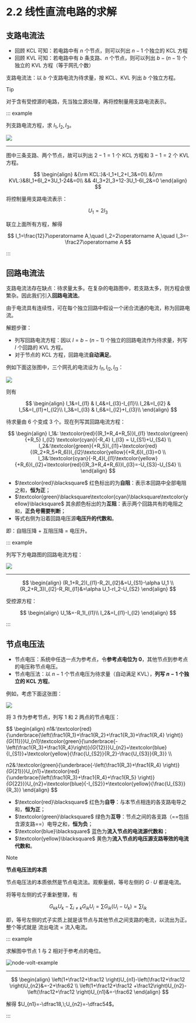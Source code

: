# 2.2 线性直流电路的求解

## 支路电流法

- 回顾 KCL 可知：若电路中有 $n$ 个节点，则可以列出 $n-1$ 个独立的 KCL 方程
- 回顾 KVL 可知：若电路中有 $b$ 条支路、$n$ 个节点，则可以列出 $b-(n-1)$ 个独立的 KVL 方程（等于网孔个数）

支路电流法：以 $b$ 个支路电流为待求量，按 KCL、KVL 列出 $b$ 个独立方程。

> [!tip]
>
> 对于含有受控源的电路，先当独立源处理，再将控制量用支路电流表示。

::: example

列支路电流方程，求 $I_1,I_2,I_3$。

![](./images/branch-cur-exp-1.svg)

---

图中三条支路、两个节点，故可以列出 $2-1=1$ 个 KCL 方程和 $3-1=2$ 个 KVL 方程。

$$
\begin{align}
&{\rm KCL:}&-I_1+I_2+I_3&=0\\
&{\rm KVL:}&8I_1+6I_2+3U_1-24&=0\\
&& 4I_3+2I_3+12-3U_1-6I_2&=0
\end{align}
$$

将控制量用支路电流表示：

$$
U_1=2I_3
$$

联立上面所有方程，解得

$$
I_1=\frac{12}7\operatorname A,\quad I_2=2\operatorname A,\quad I_3=-\frac27\operatorname A
$$

:::

## 回路电流法

支路电流法存在缺点：待求量太多。在复杂的电路图中，若支路太多，则方程会很繁杂。因此我们引入**回路电流法**。

由于电流具有连续性，可在每个独立回路中假设一个闭合流通的电流，称为回路电流。

解题步骤：

- 列写回路电流方程：因以 $l=b-(n-1)$ 个独立的回路电流作为待求量，列写 $l$ 个回路的 KVL 方程。
- 对于节点的 KCL 方程，回路电流**自动满足**。

例如下面这张图中，三个网孔的电流设为 $I_{l1},I_{l2},I_{l3}$：

![](./images/mesh-cur.svg)

则有

$$
\begin{align}
I_1&=I_{l1} & I_4&=I_{l3}-I_{l1}\\
I_2&=I_{l2} & I_5&=I_{l1}+I_{l2}\\
I_3&=I_{l3} & I_6&=I_{l2}+I_{l3}\\
\end{align}
$$

待求量由 6 个变成 3 个。现在列写其回路电流方程：

$$
\begin{align}
l_1&: \textcolor{red}{(R_1+R_4+R_5)}I_{l1} \textcolor{green}{+R_5} I_{l2} \textcolor{cyan}{-R_4} I_{l3} = U_{S1}+U_{S4} \\
l_2&:\textcolor{green}{+R_5}I_{l1}+\textcolor{red}{(R_2+R_5+R_6)}I_{l2}\textcolor{yellow}{+R_6}I_{l3}=0 \\
l_3&:\textcolor{cyan}{-R_4}I_{l1}\textcolor{yellow}{+R_6}I_{l2}+\textcolor{red}{(R_3+R_4+R_6)}I_{l3}=-U_{S3}-U_{S4} \\
\end{align}
$$

- $\textcolor{red}\blacksquare$ 红色标出的为**自阻**：表示本回路中全部电阻之和，**恒为正**；
- $\textcolor{green}\blacksquare\textcolor{cyan}\blacksquare\textcolor{yellow}\blacksquare$ 其余颜色标出的为**互阻**：表示两个回路共有的电阻之和，**正负号需要判断**；
- 等式右侧为沿着回路电压源**电压升的代数和**。

即：自阻压降 $+$ 互阻压降 $=$ 电压升。

::: example

列写下方电路图的回路电流方程：

![](./images/mesh-cur-example.svg)

---

$$
\begin{align}
(R_1+R_2)I_{l1}-R_2I_{l2}&=U_{S1}-\alpha U_1 \\
(R_2+R_3)I_{l2}-R_RI_{l1}&=\alpha U_1-rI_2-U_{S2}
\end{align}
$$

受控源方程：

$$
\begin{align}
U_1&=-R_1I_{l1}\\
I_2&=I_{l1}-I_{l2}
\end{align}
$$

:::

## 节点电压法

- 节点电压：系统中任选一点为参考点，令**参考点电位为 0**，其他节点到参考点的电压称节点电压。
- 节点电压法：以 $n-1$ 个节点电压为待求量（自动满足 KVL），**列写 $n-1$ 个独立的 KCL 方程**。

例如，考虑下面这张图：

![](./images/node-volt.svg)

将 3 作为参考节点，列写 1 和 2 两点的节点电压：

$$
\begin{align}
n1&:\textcolor{red}{\underbrace{\left(\frac1{R_1}+\frac1{R_2}+\frac1{R_3}+\frac1{R_4} \right)}_{G_{11}}}U_{n1}\textcolor{green}{\underbrace{-\left(\frac1{R_3}+\frac1{R_4}\right)}_{G_{12}}}U_{n2}=\textcolor{blue}{I_{S1}}+\textcolor{yellow}{\frac{U_{S2}}{R_2}-\frac{U_{S3}}{R_3}} \\\\

n2&:\textcolor{green}{\underbrace{-\left(\frac1{R_3}+\frac1{R_4} \right)}_{G_{21}}}U_{n1}+\textcolor{red}{\underbrace{\left(\frac1{R_3}+\frac1{R_4}+\frac1{R_5} \right)}_{G_{22}}}U_{n2}=\textcolor{blue}{-I_{S2}}+\textcolor{yellow}{\frac{U_{S3}}{R_3}}
\end{align}
$$

- $\textcolor{red}\blacksquare$ 红色为**自导**：与本节点相连的各支路电导之和，**恒为正**；
- $\textcolor{green}\blacksquare$ 绿色为**互导**：节点之间的各支路（==包括含源支路==）电导之和，**恒为负**；
- $\textcolor{blue}\blacksquare$ 蓝色为**流入节点的电流源代数和**；
- $\textcolor{yellow}\blacksquare$ 黄色为**流入节点的电压源支路等效的电流代数和**。

> [!note]
>
> **节点电压法的本质**
>
> 节点电压法的本质依然是节点电流法。观察量纲，等号左侧的 $G\cdot U$ 都是电流。
>
> 将等号左侧的式子重新整理，有
>
> $$
> G_{kk}U_{k}-\sum_{i\ne k}G_{ik}U_i=\sum G_{ik}(U_i-U_k)=\sum I_{ik}
> $$
>
> 即，等号左侧的式子实质上就是该节点与其他节点之间支路的电流，以流出为正。整个等式就是 流出电流 = 流入电流。

::: example

求解图中节点 1 与 2 相对于参考点的电位。

![node-volt-example](./images/node-volt-example.svg)

---

$$
\begin{align}
\left(1+\frac12+\frac12 \right)U_{n1}-\left(\frac12+\frac12 \right)U_{n2}&=-2+\frac62 \\
\left(1+\frac12+\frac12 +\frac12\right)U_{n2}-\left(\frac12+\frac12 \right)U_{n1}&=-\frac62
\end{align}
$$

解得 $U_{n1}=-\dfrac18,\;U_{n2}=-\dfrac54$。

:::
